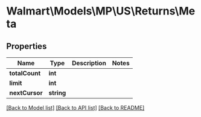 # Walmart\Models\MP\US\Returns\Meta

## Properties

Name | Type | Description | Notes
------------ | ------------- | ------------- | -------------
**totalCount** | **int** |  |
**limit** | **int** |  |
**nextCursor** | **string** |  |


[[Back to Model list]](./) [[Back to API list]](../../../../../README.md#supported-apis) [[Back to README]](../../../../../README.md)
